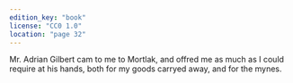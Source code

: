 ```yaml
---
edition_key: "book"
license: "CC0 1.0"
location: "page 32"
---
```

Mr. Adrian Gilbert cam to me to Mortlak, and offred
me as much as I could require at his hands, both for my goods
carryed away, and for the mynes.
